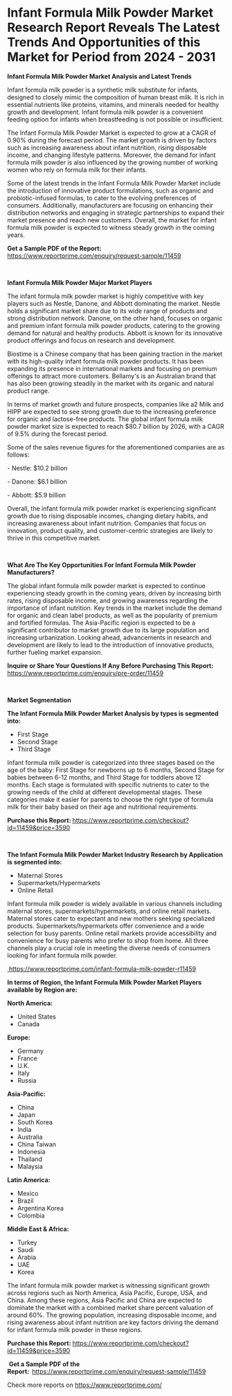 <p><h1>Infant Formula Milk Powder Market Research Report Reveals The Latest Trends And Opportunities of this Market for Period from 2024 - 2031</h1></p><p><strong>Infant Formula Milk Powder Market Analysis and Latest Trends</strong></p>
<p><p>Infant formula milk powder is a synthetic milk substitute for infants, designed to closely mimic the composition of human breast milk. It is rich in essential nutrients like proteins, vitamins, and minerals needed for healthy growth and development. Infant formula milk powder is a convenient feeding option for infants when breastfeeding is not possible or insufficient.</p><p>The Infant Formula Milk Powder Market is expected to grow at a CAGR of 0.90% during the forecast period. The market growth is driven by factors such as increasing awareness about infant nutrition, rising disposable income, and changing lifestyle patterns. Moreover, the demand for infant formula milk powder is also influenced by the growing number of working women who rely on formula milk for their infants.</p><p>Some of the latest trends in the Infant Formula Milk Powder Market include the introduction of innovative product formulations, such as organic and probiotic-infused formulas, to cater to the evolving preferences of consumers. Additionally, manufacturers are focusing on enhancing their distribution networks and engaging in strategic partnerships to expand their market presence and reach new customers. Overall, the market for infant formula milk powder is expected to witness steady growth in the coming years.</p></p>
<p><strong>Get a Sample PDF of the Report:&nbsp;</strong> <a href="https://www.reportprime.com/enquiry/request-sample/11459">https://www.reportprime.com/enquiry/request-sample/11459</a></p>
<p>&nbsp;</p>
<p><strong>Infant Formula Milk Powder Major Market Players</strong></p>
<p><p>The infant formula milk powder market is highly competitive with key players such as Nestle, Danone, and Abbott dominating the market. Nestle holds a significant market share due to its wide range of products and strong distribution network. Danone, on the other hand, focuses on organic and premium infant formula milk powder products, catering to the growing demand for natural and healthy products. Abbott is known for its innovative product offerings and focus on research and development.</p><p>Biostime is a Chinese company that has been gaining traction in the market with its high-quality infant formula milk powder products. It has been expanding its presence in international markets and focusing on premium offerings to attract more customers. Bellamy's is an Australian brand that has also been growing steadily in the market with its organic and natural product range.</p><p>In terms of market growth and future prospects, companies like a2 Milk and HIPP are expected to see strong growth due to the increasing preference for organic and lactose-free products. The global infant formula milk powder market size is expected to reach $80.7 billion by 2026, with a CAGR of 9.5% during the forecast period.</p><p>Some of the sales revenue figures for the aforementioned companies are as follows:</p><p>- Nestle: $10.2 billion</p><p>- Danone: $6.1 billion</p><p>- Abbott: $5.9 billion</p><p>Overall, the infant formula milk powder market is experiencing significant growth due to rising disposable incomes, changing dietary habits, and increasing awareness about infant nutrition. Companies that focus on innovation, product quality, and customer-centric strategies are likely to thrive in this competitive market.</p></p>
<p>&nbsp;</p>
<p><strong>What Are The Key Opportunities For Infant Formula Milk Powder Manufacturers?</strong></p>
<p><p>The global infant formula milk powder market is expected to continue experiencing steady growth in the coming years, driven by increasing birth rates, rising disposable income, and growing awareness regarding the importance of infant nutrition. Key trends in the market include the demand for organic and clean label products, as well as the popularity of premium and fortified formulas. The Asia-Pacific region is expected to be a significant contributor to market growth due to its large population and increasing urbanization. Looking ahead, advancements in research and development are likely to lead to the introduction of innovative products, further fueling market expansion.</p></p>
<p><strong>Inquire or Share Your Questions If Any Before Purchasing This Report:</strong> <a href="https://www.reportprime.com/enquiry/pre-order/11459">https://www.reportprime.com/enquiry/pre-order/11459</a></p>
<p>&nbsp;</p>
<p><strong>Market Segmentation</strong></p>
<p><strong>The Infant Formula Milk Powder Market Analysis by types is segmented into:</strong></p>
<p><ul><li>First Stage</li><li>Second Stage</li><li>Third Stage</li></ul></p>
<p><p>Infant formula milk powder is categorized into three stages based on the age of the baby: First Stage for newborns up to 6 months, Second Stage for babies between 6-12 months, and Third Stage for toddlers above 12 months. Each stage is formulated with specific nutrients to cater to the growing needs of the child at different developmental stages. These categories make it easier for parents to choose the right type of formula milk for their baby based on their age and nutritional requirements.</p></p>
<p><strong>Purchase this Report:&nbsp;</strong><a href="https://www.reportprime.com/checkout?id=11459&price=3590">https://www.reportprime.com/checkout?id=11459&price=3590</a></p>
<p>&nbsp;</p>
<p><strong>The Infant Formula Milk Powder Market Industry Research by Application is segmented into:</strong></p>
<p><ul><li>Maternal Stores</li><li>Supermarkets/Hypermarkets</li><li>Online Retail</li></ul></p>
<p><p>Infant formula milk powder is widely available in various channels including maternal stores, supermarkets/hypermarkets, and online retail markets. Maternal stores cater to expectant and new mothers seeking specialized products. Supermarkets/hypermarkets offer convenience and a wide selection for busy parents. Online retail markets provide accessibility and convenience for busy parents who prefer to shop from home. All three channels play a crucial role in meeting the diverse needs of consumers looking for infant formula milk powder.</p></p>
<p><a href="https://www.reportprime.com/infant-formula-milk-powder-r11459">&nbsp;https://www.reportprime.com/infant-formula-milk-powder-r11459</a></p>
<p><strong>In terms of Region, the Infant Formula Milk Powder Market Players available by Region are:</strong></p>
<p>
    <p> <strong> North America: </strong>
        <ul>
            <li>United States</li>
            <li>Canada</li>
        </ul>
        </p> 
    <p> <strong> Europe: </strong>
        <ul>
            <li>Germany</li>
            <li>France</li>
            <li>U.K.</li>
            <li>Italy</li>
            <li>Russia</li>
        </ul>
        </p> 
    <p> <strong> Asia-Pacific: </strong>
        <ul>
            <li>China</li>
            <li>Japan</li>
            <li>South Korea</li>
            <li>India</li>
            <li>Australia</li>
            <li>China Taiwan</li>
            <li>Indonesia</li>
            <li>Thailand</li>
            <li>Malaysia</li>
        </ul>
        </p> 
    <p> <strong> Latin America: </strong>
        <ul>
            <li>Mexico</li>
            <li>Brazil</li>
            <li>Argentina Korea</li>
            <li>Colombia</li>
        </ul>
        </p> 
    <p> <strong> Middle East & Africa: </strong>
        <ul>
            <li>Turkey</li>
            <li>Saudi</li>
            <li>Arabia</li>
            <li>UAE</li>
            <li>Korea</li>
        </ul>
    </p>
    </p>
<p><p>The infant formula milk powder market is witnessing significant growth across regions such as North America, Asia Pacific, Europe, USA, and China. Among these regions, Asia Pacific and China are expected to dominate the market with a combined market share percent valuation of around 60%. The growing population, increasing disposable income, and rising awareness about infant nutrition are key factors driving the demand for infant formula milk powder in these regions.</p></p>
<p><strong>Purchase this Report: </strong><a href="https://www.reportprime.com/checkout?id=11459&price=3590">https://www.reportprime.com/checkout?id=11459&price=3590</a></p>
<p>&nbsp;<strong>Get a Sample PDF of the Report:&nbsp;&nbsp;</strong><a href="https://www.reportprime.com/enquiry/request-sample/11459">https://www.reportprime.com/enquiry/request-sample/11459</a></p>
<p><strong></strong></p>
<p>Check more reports on <a href="https://www.reportprime.com/">https://www.reportprime.com/</a></p>